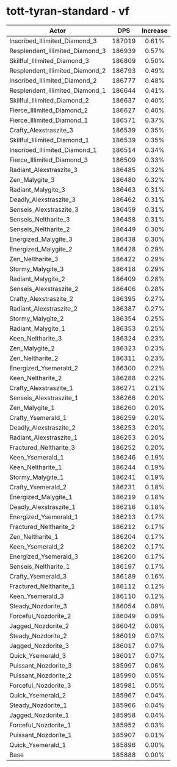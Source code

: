 # tott-tyran-standard - vf
| Actor | DPS | Increase |
|---|:---:|:---:|
|Inscribed_Illimited_Diamond_3|187019|0.61%|
|Resplendent_Illimited_Diamond_3|186939|0.57%|
|Skillful_Illimited_Diamond_3|186809|0.50%|
|Resplendent_Illimited_Diamond_2|186793|0.49%|
|Inscribed_Illimited_Diamond_2|186777|0.48%|
|Resplendent_Illimited_Diamond_1|186644|0.41%|
|Skillful_Illimited_Diamond_2|186637|0.40%|
|Fierce_Illimited_Diamond_2|186627|0.40%|
|Fierce_Illimited_Diamond_1|186571|0.37%|
|Crafty_Alexstraszite_3|186539|0.35%|
|Skillful_Illimited_Diamond_1|186539|0.35%|
|Inscribed_Illimited_Diamond_1|186514|0.34%|
|Fierce_Illimited_Diamond_3|186509|0.33%|
|Radiant_Alexstraszite_3|186485|0.32%|
|Zen_Malygite_3|186480|0.32%|
|Radiant_Malygite_3|186463|0.31%|
|Deadly_Alexstraszite_3|186462|0.31%|
|Senseis_Alexstraszite_3|186459|0.31%|
|Senseis_Neltharite_3|186458|0.31%|
|Senseis_Neltharite_2|186449|0.30%|
|Energized_Malygite_3|186438|0.30%|
|Energized_Malygite_2|186428|0.29%|
|Zen_Neltharite_3|186422|0.29%|
|Stormy_Malygite_3|186418|0.29%|
|Radiant_Malygite_2|186409|0.28%|
|Senseis_Alexstraszite_2|186406|0.28%|
|Crafty_Alexstraszite_2|186395|0.27%|
|Radiant_Alexstraszite_2|186387|0.27%|
|Stormy_Malygite_2|186354|0.25%|
|Radiant_Malygite_1|186353|0.25%|
|Keen_Neltharite_3|186324|0.23%|
|Zen_Malygite_2|186323|0.23%|
|Zen_Neltharite_2|186311|0.23%|
|Energized_Ysemerald_2|186300|0.22%|
|Keen_Neltharite_2|186288|0.22%|
|Crafty_Alexstraszite_1|186271|0.21%|
|Senseis_Alexstraszite_1|186266|0.20%|
|Zen_Malygite_1|186260|0.20%|
|Crafty_Ysemerald_1|186259|0.20%|
|Deadly_Alexstraszite_2|186253|0.20%|
|Radiant_Alexstraszite_1|186253|0.20%|
|Fractured_Neltharite_3|186252|0.20%|
|Keen_Ysemerald_1|186246|0.19%|
|Keen_Neltharite_1|186244|0.19%|
|Stormy_Malygite_1|186241|0.19%|
|Crafty_Ysemerald_2|186231|0.18%|
|Energized_Malygite_1|186219|0.18%|
|Deadly_Alexstraszite_1|186216|0.18%|
|Energized_Ysemerald_1|186213|0.17%|
|Fractured_Neltharite_2|186212|0.17%|
|Zen_Neltharite_1|186204|0.17%|
|Keen_Ysemerald_2|186202|0.17%|
|Energized_Ysemerald_3|186200|0.17%|
|Senseis_Neltharite_1|186197|0.17%|
|Crafty_Ysemerald_3|186189|0.16%|
|Fractured_Neltharite_1|186112|0.12%|
|Keen_Ysemerald_3|186110|0.12%|
|Steady_Nozdorite_3|186054|0.09%|
|Forceful_Nozdorite_2|186049|0.09%|
|Jagged_Nozdorite_2|186042|0.08%|
|Steady_Nozdorite_2|186019|0.07%|
|Jagged_Nozdorite_3|186017|0.07%|
|Quick_Ysemerald_3|186017|0.07%|
|Puissant_Nozdorite_3|185997|0.06%|
|Puissant_Nozdorite_2|185990|0.05%|
|Forceful_Nozdorite_3|185981|0.05%|
|Quick_Ysemerald_2|185967|0.04%|
|Steady_Nozdorite_1|185966|0.04%|
|Jagged_Nozdorite_1|185958|0.04%|
|Forceful_Nozdorite_1|185952|0.03%|
|Puissant_Nozdorite_1|185907|0.01%|
|Quick_Ysemerald_1|185896|0.00%|
|Base|185888|0.00%|
